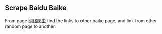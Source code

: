 ## Scrape Baidu Baike

From page [网络爬虫](https://baike.baidu.com/item/网络爬虫) find the links to other baike page,
and link from other random page to another.